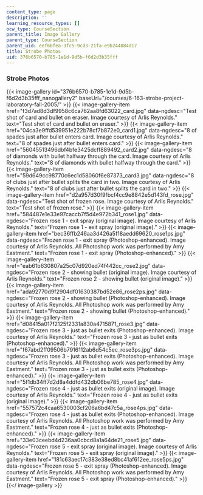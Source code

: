 ```yaml
---
content_type: page
description: ''
learning_resource_types: []
ocw_type: CourseSection
parent_title: Image Gallery
parent_type: CourseSection
parent_uid: eef6bfea-3fc5-9cd3-21fa-e9b244084d17
title: Strobe Photos
uid: 376b6570-b785-1e1d-9d5b-f6d2d3b35fff
---
```


### Strobe Photos
{{< image-gallery id="376b6570-b785-1e1d-9d5b-f6d2d3b35fff_nanogallery2" baseUrl="/courses/6-163-strobe-project-laboratory-fall-2005/" >}}
{{< image-gallery-item href="f3d7ad8d3df9958c6ca762aa8fd63022_card.jpg" data-ngdesc="Test shot of card and bullet on eraser. Image courtesy of Arlis Reynolds." text="Test shot of card and bullet on eraser." >}}
{{< image-gallery-item href="04ca3e9ffd539951e222b78cf7b872e0_card1.jpg" data-ngdesc="8 of spades just after bullet enters card. Image courtesy of Arlis Reynolds." text="8 of spades just after bullet enters card." >}}
{{< image-gallery-item href="56045513496dbf4bfe3425dcff889492_card2.jpg" data-ngdesc="8 of diamonds with bullet halfway through the card. Image courtesy of Arlis Reynolds." text="8 of diamonds with bullet halfway through the card." >}}
{{< image-gallery-item href="59d649cc98770c6ec1d58060f6e87373_card3.jpg" data-ngdesc="8 of clubs just after bullet splits the card in two. Image courtesy of Arlis Reynolds." text="8 of clubs just after bullet splits the card in two." >}}
{{< image-gallery-item href="d2a957d30f9fbcf4cc9e8842e5d143fd_rose.jpg" data-ngdesc="Test shot of frozen rose. Image courtesy of Arlis Reynolds." text="Test shot of frozen rose." >}}
{{< image-gallery-item href="584487e1e33e97caccb7f5d4e972b341_rose1.jpg" data-ngdesc="Frozen rose 1 - exit spray (original image). Image courtesy of Arlis Reynolds." text="Frozen rose 1 - exit spray (original image)." >}}
{{< image-gallery-item href="bec36ffb246aa3d426a5f18aedd69620_rose1ps.jpg" data-ngdesc="Frozen rose 1 - exit spray (Photoshop-enhanced). Image courtesy of Arlis Reynolds. All Photoshop work was performed by Amy Eastment." text="Frozen rose 1 - exit spray (Photoshop-enhanced)." >}}
{{< image-gallery-item href="eab61b630807a25c07d920ed74f442cc_rose2.jpg" data-ngdesc="Frozen rose 2 - showing bullet (original image). Image courtesy of Arlis Reynolds." text="Frozen rose 2 - showing bullet (original image)." >}}
{{< image-gallery-item href="ada92770d9f2904df01630387bd52e86_rose2ps.jpg" data-ngdesc="Frozen rose 2 - showing bullet (Photoshop-enhanced). Image courtesy of Arlis Reynolds. All Photoshop work was performed by Amy Eastment." text="Frozen rose 2 - showing bullet (Photoshop-enhanced)." >}}
{{< image-gallery-item href="d08415a017f2125f2331a830a4715871_rose3.jpg" data-ngdesc="Frozen rose 3 - just as bullet exits (Photoshop-enhanced). Image courtesy of Arlis Reynolds." text="Frozen rose 3 - just as bullet exits (Photoshop-enhanced)." >}}
{{< image-gallery-item href="f67abd2ff09506b7916112ab6d54c5ec_rose3ps.jpg" data-ngdesc="Frozen rose 3 - just as bullet exits (Photoshop-enhanced). Image courtesy of Arlis Reynolds. All Photoshop work was performed by Amy Eastment." text="Frozen rose 3 - just as bullet exits (Photoshop-enhanced)." >}}
{{< image-gallery-item href="5f1db34ff7d2d8a4ddfd432db06be785_rose4.jpg" data-ngdesc="Frozen rose 4 - just as bullet exits (original image). Image courtesy of Arlis Reynolds." text="Frozen rose 4 - just as bullet exits (original image)." >}}
{{< image-gallery-item href="557572c4caa6530003cf206a6bd47c5a_rose4ps.jpg" data-ngdesc="Frozen rose 4 - just as bullet exits (Photoshop-enhanced). Image courtesy of Arlis Reynolds. All Photoshop work was performed by Amy Eastment." text="Frozen rose 4 - just as bullet exits (Photoshop-enhanced)." >}}
{{< image-gallery-item href="33e03ceebd4d236aa0cbcd8a1a64de21_rose5.jpg" data-ngdesc="Frozen rose 5 - exit spray (original image). Image courtesy of Arlis Reynolds." text="Frozen rose 5 - exit spray (original image)." >}}
{{< image-gallery-item href="181c63aec17c383e38ed8bc41af612ee_rose5ps.jpg" data-ngdesc="Frozen rose 5 - exit spray (Photoshop-enhanced). Image courtesy of Arlis Reynolds. All Photoshop work was performed by Amy Eastment." text="Frozen rose 5 - exit spray (Photoshop-enhanced)." >}}
{{</ image-gallery >}}